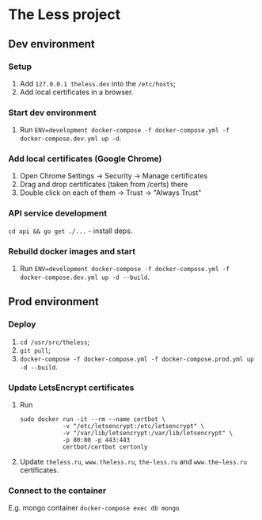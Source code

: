 # The Less project

## Dev environment

### Setup

1. Add `127.0.0.1 theless.dev` into the `/etc/hosts`;
2. Add local certificates in a browser.

### Start dev environment

1. Run `ENV=development docker-compose -f docker-compose.yml -f docker-compose.dev.yml up -d`.

### Add local certificates (Google Chrome)

1. Open Chrome Settings -> Security -> Manage certificates
2. Drag and drop certificates (taken from /certs) there
3. Double click on each of them -> Trust -> "Always Trust"

### API service development

`cd api && go get ./...` - install deps.

### Rebuild docker images and start

1. Run `ENV=development docker-compose -f docker-compose.yml -f docker-compose.dev.yml up -d --build`.

## Prod environment

### Deploy

1. `cd /usr/src/theless`;
2. `git pull`;
3. `docker-compose -f docker-compose.yml -f docker-compose.prod.yml up -d --build`.

### Update LetsEncrypt certificates

1. Run
    ```
    sudo docker run -it --rm --name certbot \
                -v "/etc/letsencrypt:/etc/letsencrypt" \
                -v "/var/lib/letsencrypt:/var/lib/letsencrypt" \
                -p 80:80 -p 443:443
                certbot/certbot certonly
    ```
2. Update `theless.ru`, `www.theless.ru`, `the-less.ru` and `www.the-less.ru` certificates.

### Connect to the container

E.g. mongo container `docker-compose exec db mongo`